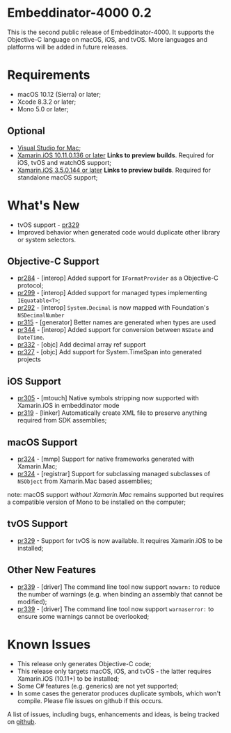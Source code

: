 # Embeddinator-4000 0.2

This is the second public release of Embeddinator-4000. It supports the Objective-C language on macOS, iOS, and tvOS. More languages and platforms will be added in future releases.

Requirements
============

* macOS 10.12 (Sierra) or later;
* Xcode 8.3.2 or later;
* Mono 5.0 or later;

Optional
--------

* [Visual Studio for Mac](https://www.visualstudio.com/vs/visual-studio-mac/);
* [Xamarin.iOS 10.11.0.136 or later](https://jenkins.mono-project.com/view/Xamarin.MaciOS/job/xamarin-macios-builds-master/) **Links to preview builds**. Required for iOS, tvOS and watchOS support;
* [Xamarin.iOS 3.5.0.144 or later](https://jenkins.mono-project.com/view/Xamarin.MaciOS/job/xamarin-macios-builds-master/) **Links to preview builds**. Required for standalone macOS support;


What's New
==========

- tvOS support - [pr329](https://github.com/mono/Embeddinator-4000/pull/329)
- Improved behavior when generated code would duplicate other library or system selectors.

Objective-C Support
-------------------
* [pr284](https://github.com/mono/Embeddinator-4000/pull/284) - [interop] Added support for `IFormatProvider` as a Objective-C protocol;
* [pr299](https://github.com/mono/Embeddinator-4000/pull/299) - [interop] Added support for managed types implementing `IEquatable<T>`;
* [pr292](https://github.com/mono/Embeddinator-4000/pull/292) - [interop] `System.Decimal` is now mapped with Foundation's `NSDecimalNumber`
* [pr315](https://github.com/mono/Embeddinator-4000/pull/315) - [generator] Better names are generated when types are used
* [pr344](https://github.com/mono/Embeddinator-4000/pull/344) - [interop] Added support for conversion between `NSDate` and `DateTime`.
* [pr332](https://github.com/mono/Embeddinator-4000/pull/332) - [objc] Add decimal array ref support
* [pr327](https://github.com/mono/Embeddinator-4000/pull/327) - [objc] Add support for System.TimeSpan into generated projects

iOS Support
-----------

* [pr305](https://github.com/mono/Embeddinator-4000/pull/305) - [mtouch] Native symbols stripping now supported with Xamarin.iOS in embeddinator mode
* [pr319](https://github.com/mono/Embeddinator-4000/pull/319) - [linker] Automatically create XML file to preserve anything required from SDK assemblies;

macOS Support
-------------

* [pr324](https://github.com/mono/Embeddinator-4000/pull/324) - [mmp] Support for native frameworks generated with Xamarin.Mac;
* [pr324](https://github.com/mono/Embeddinator-4000/pull/324) - [registrar] Support for subclassing managed subclasses of `NSObject` from Xamarin.Mac based assemblies;

note: macOS support _without Xamarin.Mac_ remains supported but requires a compatible version of Mono to be installed on the computer;

tvOS Support
------------

* [pr329](https://github.com/mono/Embeddinator-4000/pull/329) - Support for tvOS is now available. It requires Xamarin.iOS to be installed;

Other New Features
------------------

* [pr339](https://github.com/mono/Embeddinator-4000/pull/339) - [driver] The command line tool now support `nowarn:` to reduce the number of warnings (e.g. when binding an assembly that cannot be modified);
* [pr339](https://github.com/mono/Embeddinator-4000/pull/339) - [driver] The command line tool now support `warnaserror:` to ensure some warnings cannot be overlooked;

Known Issues
============

* This release only generates Objective-C code;
* This release only targets macOS, iOS, and tvOS - the latter requires Xamarin.iOS (10.11+) to be installed;
* Some C# features (e.g. generics) are not yet supported;
* In some cases the generator produces duplicate symbols, which won't compile. Please file issues on github if this occurs.

A list of issues, including bugs, enhancements and ideas, is being tracked on [github](https://github.com/mono/Embeddinator-4000/issues).

